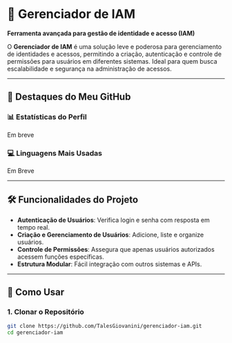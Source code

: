 # 🚀 Gerenciador de IAM

**Ferramenta avançada para gestão de identidade e acesso (IAM)**

O **Gerenciador de IAM** é uma solução leve e poderosa para gerenciamento de identidades e acessos, permitindo a criação, autenticação e controle de permissões para usuários em diferentes sistemas. Ideal para quem busca escalabilidade e segurança na administração de acessos.

---

## 🌟 **Destaques do Meu GitHub**

### 📊 **Estatísticas do Perfil**
Em breve

### 💻 **Linguagens Mais Usadas**
Em Breve

---

## 🛠️ **Funcionalidades do Projeto**

- **Autenticação de Usuários**: Verifica login e senha com resposta em tempo real.
- **Criação e Gerenciamento de Usuários**: Adicione, liste e organize usuários.
- **Controle de Permissões**: Assegura que apenas usuários autorizados acessem funções específicas.
- **Estrutura Modular**: Fácil integração com outros sistemas e APIs.

---

## 🌟 **Como Usar**

### **1. Clonar o Repositório**
```bash
git clone https://github.com/TalesGiovanini/gerenciador-iam.git
cd gerenciador-iam

